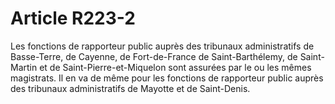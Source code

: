 # Article R223-2

Les fonctions de  rapporteur public auprès des tribunaux administratifs de Basse-Terre, de Cayenne, de Fort-de-France de Saint-Barthélemy, de Saint-Martin et de Saint-Pierre-et-Miquelon sont assurées par le ou les mêmes magistrats. Il en va de même pour les fonctions de  rapporteur public auprès des tribunaux administratifs de Mayotte et de Saint-Denis.
